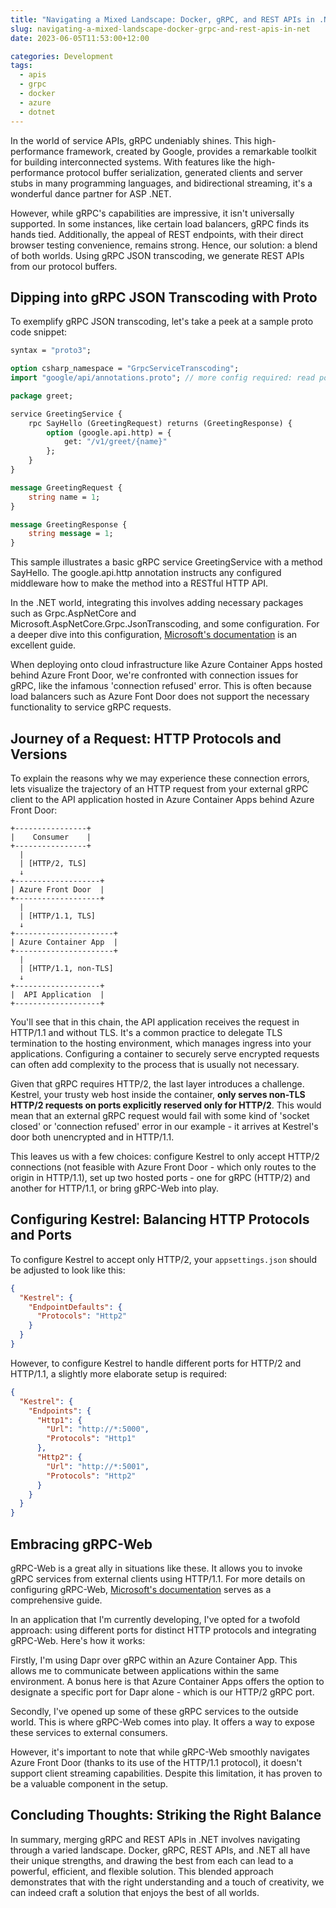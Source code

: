 ```yaml
---
title: "Navigating a Mixed Landscape: Docker, gRPC, and REST APIs in .NET"
slug: navigating-a-mixed-landscape-docker-grpc-and-rest-apis-in-net
date: 2023-06-05T11:53:00+12:00

categories: Development
tags:
  - apis
  - grpc
  - docker
  - azure
  - dotnet
---
```


In the world of service APIs, gRPC undeniably shines. This high-performance framework, created by Google, provides a remarkable toolkit for building interconnected systems. With features like the high-performance protocol buffer serialization, generated clients and server stubs in many programming languages, and bidirectional streaming, it's a wonderful dance partner for ASP .NET.

However, while gRPC's capabilities are impressive, it isn't universally supported. In some instances, like certain load balancers, gRPC finds its hands tied. Additionally, the appeal of REST endpoints, with their direct browser testing convenience, remains strong. Hence, our solution: a blend of both worlds. Using gRPC JSON transcoding, we generate REST APIs from our protocol buffers.

## Dipping into gRPC JSON Transcoding with Proto

To exemplify gRPC JSON transcoding, let's take a peek at a sample proto code snippet:

```proto
syntax = "proto3";

option csharp_namespace = "GrpcServiceTranscoding";
import "google/api/annotations.proto"; // more config required: read post

package greet;

service GreetingService {
    rpc SayHello (GreetingRequest) returns (GreetingResponse) {
        option (google.api.http) = {
            get: "/v1/greet/{name}"
        };
    }
}

message GreetingRequest {
    string name = 1;
}

message GreetingResponse {
    string message = 1;
}
```

This sample illustrates a basic gRPC service GreetingService with a method SayHello. The google.api.http annotation instructs any configured middleware how to make the method into a RESTful HTTP API.

In the .NET world, integrating this involves adding necessary packages such as Grpc.AspNetCore and Microsoft.AspNetCore.Grpc.JsonTranscoding, and some configuration. For a deeper dive into this configuration, [Microsoft's documentation](https://learn.microsoft.com/en-nz/aspnet/core/grpc/json-transcoding) is an excellent guide.

When deploying onto cloud infrastructure like Azure Container Apps hosted behind Azure Front Door, we're confronted with connection issues for gRPC, like the infamous 'connection refused' error. This is often because load balancers such as Azure Font Door does not support the necessary functionality to service gRPC requests.

## Journey of a Request: HTTP Protocols and Versions

To explain the reasons why we may experience these connection errors, lets visualize the trajectory of an HTTP request from your external gRPC client to the API application hosted in Azure Container Apps behind Azure Front Door:

```
+----------------+
|    Consumer    |
+----------------+
  |
  | [HTTP/2, TLS]
  ↓
+-------------------+
| Azure Front Door  |
+-------------------+
  |
  | [HTTP/1.1, TLS]
  ↓
+----------------------+
| Azure Container App  |
+----------------------+
  |
  | [HTTP/1.1, non-TLS]
  ↓
+-------------------+
|  API Application  |
+-------------------+
```

You'll see that in this chain, the API application receives the request in HTTP/1.1 and without TLS. It's a common practice to delegate TLS termination to the hosting environment, which manages ingress into your applications. Configuring a container to securely serve encrypted requests can often add complexity to the process that is usually not necessary.

Given that gRPC requires HTTP/2, the last layer introduces a challenge. Kestrel, your trusty web host inside the container, **only serves non-TLS HTTP/2 requests on ports explicitly reserved only for HTTP/2**. This would mean that an external gRPC request would fail with some kind of 'socket closed' or 'connection refused' error in our example - it arrives at Kestrel's door both unencrypted and in HTTP/1.1.

This leaves us with a few choices: configure Kestrel to only accept HTTP/2 connections (not feasible with Azure Front Door - which only routes to the origin in HTTP/1.1), set up two hosted ports - one for gRPC (HTTP/2) and another for HTTP/1.1, or bring gRPC-Web into play.

## Configuring Kestrel: Balancing HTTP Protocols and Ports

To configure Kestrel to accept only HTTP/2, your `appsettings.json` should be adjusted to look like this:

```json
{
  "Kestrel": {
    "EndpointDefaults": {
      "Protocols": "Http2"
    }
  }
}
```

However, to configure Kestrel to handle different ports for HTTP/2 and HTTP/1.1, a slightly more elaborate setup is required:

```json
{
  "Kestrel": {
    "Endpoints": {
      "Http1": {
        "Url": "http://*:5000",
        "Protocols": "Http1"
      },
      "Http2": {
        "Url": "http://*:5001",
        "Protocols": "Http2"
      }
    }
  }
}
```

## Embracing gRPC-Web

gRPC-Web is a great ally in situations like these. It allows you to invoke gRPC services from external clients using HTTP/1.1. For more details on configuring gRPC-Web, [Microsoft's documentation](https://learn.microsoft.com/en-nz/aspnet/core/grpc/grpcweb) serves as a comprehensive guide.

In an application that I'm currently developing, I've opted for a twofold approach: using different ports for distinct HTTP protocols and integrating gRPC-Web. Here's how it works: 

Firstly, I'm using Dapr over gRPC within an Azure Container App. This allows me to communicate between applications within the same environment. A bonus here is that Azure Container Apps offers the option to designate a specific port for Dapr alone - which is our HTTP/2 gRPC port.

Secondly, I've opened up some of these gRPC services to the outside world. This is where gRPC-Web comes into play. It offers a way to expose these services to external consumers. 

However, it's important to note that while gRPC-Web smoothly navigates Azure Front Door (thanks to its use of the HTTP/1.1 protocol), it doesn't support client streaming capabilities. Despite this limitation, it has proven to be a valuable component in the setup.

## Concluding Thoughts: Striking the Right Balance

In summary, merging gRPC and REST APIs in .NET involves navigating through a varied landscape. Docker, gRPC, REST APIs, and .NET all have their unique strengths, and drawing the best from each can lead to a powerful, efficient, and flexible solution. This blended approach demonstrates that with the right understanding and a touch of creativity, we can indeed craft a solution that enjoys the best of all worlds.